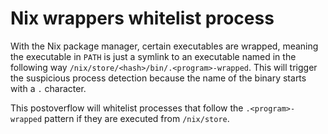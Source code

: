 # Nix wrappers whitelist process

With the Nix package manager, certain executables are wrapped, meaning the executable in `PATH` is just a symlink to an executable named in the following way `/nix/store/<hash>/bin/.<program>-wrapped`. This will trigger the suspicious process detection because the name of the binary starts with a `.` character.

This postoverflow will whitelist processes that follow the `.<program>-wrapped` pattern if they are executed from `/nix/store`.
